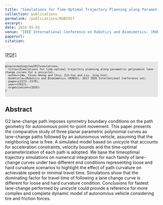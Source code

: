 ```yaml
---
title: "Simulations for Time-Optimal Trajectory Planning along Parametric Polynomial Lane-Change Curves for a Unicycle"
collection: publications
permalink: /publications/ROBIO17
excerpt: 
date: 2016-05-01
venue: 'IEEE International Conference on Robotics and Biomimetics. (ROBIO)'
paperurl: 
citation: 
---
```

[[PDF]](https://ieeexplore.ieee.org/document/8324741/)

<pre style="background-color: rgb(230,230,230);white-space: pre-wrap;">
<font size="1">
@inproceedings{wu2017simulations,
  title={Simulations for time-optimal trajectory planning along parametric polynomial lane-change curves for a unicycle},
  author={Wu, Chien-Sheng and Chiu, Zih-Yun and Liu, Jing-Sin},
  booktitle={Robotics and Biomimetics (ROBIO), 2017 IEEE International Conference on},
  pages={2173--2178},
  year={2017},
  organization={IEEE}
}
</font>
</pre>

## Abstract
G2 lane-change path imposes symmetry boundary conditions on the path geometry for autonomous point-to-point movement. This paper presents the comparative study of three planar parametric polynomial curves as lane-change paths followed by an autonomous vehicle, assuming that the neighboring lane is free. A simulated model based on unicycle that accounts for acceleration constraints, velocity bounds and the time-optimal parameterization of each path is adopted. We base the timeoptimal trajectory simulations on numerical integration for each family of lane-change curves under two different end conditions representing loose and hard curvature scenarios to highlight the effect of path curvature on achievable speed or minimal travel time. Simulations show that the dominating factor for travel time of following a lane change curve is different for loose and hard curvature condition. Conclusions for fastest lane-change performed by unicycle could provide a reference for more complex and complete dynamic model of autonomous vehicle considering tire and friction forces. 
